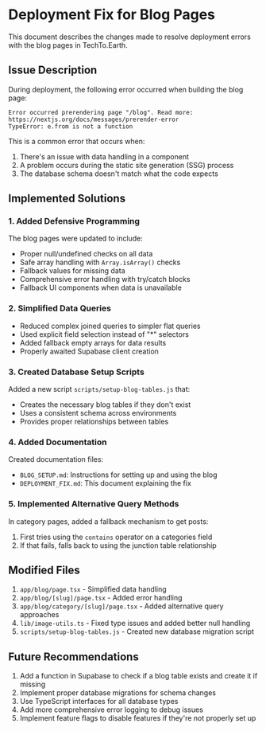 # Deployment Fix for Blog Pages

This document describes the changes made to resolve deployment errors with the blog pages in TechTo.Earth.

## Issue Description

During deployment, the following error occurred when building the blog page:

```
Error occurred prerendering page "/blog". Read more: https://nextjs.org/docs/messages/prerender-error
TypeError: e.from is not a function
```

This is a common error that occurs when:
1. There's an issue with data handling in a component
2. A problem occurs during the static site generation (SSG) process
3. The database schema doesn't match what the code expects

## Implemented Solutions

### 1. Added Defensive Programming

The blog pages were updated to include:
- Proper null/undefined checks on all data
- Safe array handling with `Array.isArray()` checks
- Fallback values for missing data
- Comprehensive error handling with try/catch blocks
- Fallback UI components when data is unavailable

### 2. Simplified Data Queries

- Reduced complex joined queries to simpler flat queries
- Used explicit field selection instead of "*" selectors
- Added fallback empty arrays for data results
- Properly awaited Supabase client creation

### 3. Created Database Setup Scripts

Added a new script `scripts/setup-blog-tables.js` that:
- Creates the necessary blog tables if they don't exist
- Uses a consistent schema across environments
- Provides proper relationships between tables

### 4. Added Documentation

Created documentation files:
- `BLOG_SETUP.md`: Instructions for setting up and using the blog
- `DEPLOYMENT_FIX.md`: This document explaining the fix

### 5. Implemented Alternative Query Methods

In category pages, added a fallback mechanism to get posts:
1. First tries using the `contains` operator on a categories field
2. If that fails, falls back to using the junction table relationship

## Modified Files

1. `app/blog/page.tsx` - Simplified data handling
2. `app/blog/[slug]/page.tsx` - Added error handling
3. `app/blog/category/[slug]/page.tsx` - Added alternative query approaches
4. `lib/image-utils.ts` - Fixed type issues and added better null handling
5. `scripts/setup-blog-tables.js` - Created new database migration script

## Future Recommendations

1. Add a function in Supabase to check if a blog table exists and create it if missing
2. Implement proper database migrations for schema changes
3. Use TypeScript interfaces for all database types
4. Add more comprehensive error logging to debug issues
5. Implement feature flags to disable features if they're not properly set up 
